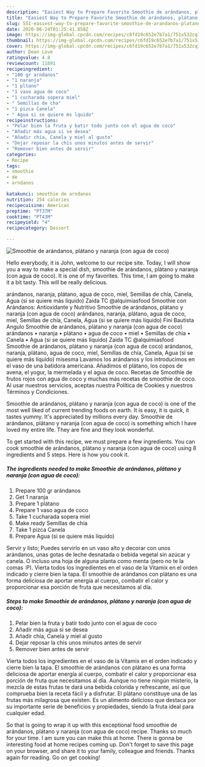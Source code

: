 ```yaml
---
description: "Easiest Way to Prepare Favorite Smoothie de arándanos, plátano y naranja (con agua de coco)"
title: "Easiest Way to Prepare Favorite Smoothie de arándanos, plátano y naranja (con agua de coco)"
slug: 551-easiest-way-to-prepare-favorite-smoothie-de-arandanos-platano-y-naranja-con-agua-de-coco
date: 2020-06-24T01:25:41.858Z
image: https://img-global.cpcdn.com/recipes/c6fd19c652e7b7a1/751x532cq70/smoothie-de-arandanos-platano-y-naranja-con-agua-de-coco-foto-principal.jpg
thumbnail: https://img-global.cpcdn.com/recipes/c6fd19c652e7b7a1/751x532cq70/smoothie-de-arandanos-platano-y-naranja-con-agua-de-coco-foto-principal.jpg
cover: https://img-global.cpcdn.com/recipes/c6fd19c652e7b7a1/751x532cq70/smoothie-de-arandanos-platano-y-naranja-con-agua-de-coco-foto-principal.jpg
author: Dean Love
ratingvalue: 4.8
reviewcount: 11691
recipeingredient:
- "100 gr arndanos"
- "1 naranja"
- "1 pltano"
- "1 vaso agua de coco"
- "1 cucharada sopera miel"
- " Semillas de cha"
- "1 pizca Canela"
- " Agua si se quiere ms lquido"
recipeinstructions:
- "Pelar bien la fruta y batir todo junto con el agua de coco"
- "Añadir más agua si se desea"
- "Añadir chía, Canela y miel al gusto"
- "Dejar reposar la chis unos minutos antes de servir"
- "Remover bien antes de servir"
categories:
- Recipe
tags:
- smoothie
- de
- arndanos

katakunci: smoothie de arndanos 
nutrition: 254 calories
recipecuisine: American
preptime: "PT37M"
cooktime: "PT43M"
recipeyield: "4"
recipecategory: Dessert

---
```



![Smoothie de arándanos, plátano y naranja (con agua de coco)](https://img-global.cpcdn.com/recipes/c6fd19c652e7b7a1/751x532cq70/smoothie-de-arandanos-platano-y-naranja-con-agua-de-coco-foto-principal.jpg)

Hello everybody, it is John, welcome to our recipe site. Today, I will show you a way to make a special dish, smoothie de arándanos, plátano y naranja (con agua de coco). It is one of my favorites. This time, I am going to make it a bit tasty. This will be really delicious.

arándanos, naranja, plátano, agua de coco, miel, Semillas de chía, Canela, Agua (si se quiere más líquido) Zaida TC @alquimiasfood Smoothie con Arándanos: Antioxidante y Nutritivo Smoothie de arándanos, plátano y naranja (con agua de coco) arándanos, naranja, plátano, agua de coco, miel, Semillas de chía, Canela, Agua (si se quiere más líquido) Fini Bautista Angulo Smoothie de arándanos, plátano y naranja (con agua de coco) arándanos • naranja • plátano • agua de coco • miel • Semillas de chía • Canela • Agua (si se quiere más líquido) Zaida TC @alquimiasfood Smoothie de arándanos, plátano y naranja (con agua de coco) arándanos, naranja, plátano, agua de coco, miel, Semillas de chía, Canela, Agua (si se quiere más líquido) misesma Lavamos los arándanos y los introducimos en el vaso de una batidora americana. Añadimos el plátano, los copos de avena, el yogur, la mermelada y el agua de coco. Recetas de Smoothie de frutos rojos con agua de coco y muchas más recetas de smoothie de coco. Al usar nuestros servicios, aceptas nuestra Política de Cookies y nuestros Términos y Condiciones.

Smoothie de arándanos, plátano y naranja (con agua de coco) is one of the most well liked of current trending foods on earth. It is easy, it is quick, it tastes yummy. It's appreciated by millions every day. Smoothie de arándanos, plátano y naranja (con agua de coco) is something which I have loved my entire life. They are fine and they look wonderful.


To get started with this recipe, we must prepare a few ingredients. You can cook smoothie de arándanos, plátano y naranja (con agua de coco) using 8 ingredients and 5 steps. Here is how you cook it.

<!--inarticleads1-->

##### The ingredients needed to make Smoothie de arándanos, plátano y naranja (con agua de coco):

1. Prepare 100 gr arándanos
1. Get 1 naranja
1. Prepare 1 plátano
1. Prepare 1 vaso agua de coco
1. Take 1 cucharada sopera miel
1. Make ready  Semillas de chía
1. Take 1 pizca Canela
1. Prepare  Agua (si se quiere más líquido)


Servir y listo; Puedes servirlo en un vaso alto y decorar con unos arándanos, unas gotas de leche desnatada o bebida vegetal sin azúcar y canela. O incluso una hoja de alguna planta como menta (pero no te la comas :P). Vierta todos los ingredientes en el vaso de la Vitamix en el orden indicado y cierre bien la tapa. El smoothie de arándanos con plátano es una forma deliciosa de aportar energía al cuerpo, combatir el calor y proporcionar esa porción de fruta que necesitamos al día. 

<!--inarticleads2-->

##### Steps to make Smoothie de arándanos, plátano y naranja (con agua de coco):

1. Pelar bien la fruta y batir todo junto con el agua de coco
1. Añadir más agua si se desea
1. Añadir chía, Canela y miel al gusto
1. Dejar reposar la chis unos minutos antes de servir
1. Remover bien antes de servir


Vierta todos los ingredientes en el vaso de la Vitamix en el orden indicado y cierre bien la tapa. El smoothie de arándanos con plátano es una forma deliciosa de aportar energía al cuerpo, combatir el calor y proporcionar esa porción de fruta que necesitamos al día. Aunque no tiene ningún misterio, la mezcla de estas frutas te dará una bebida colorida y refrescante, así que comprueba bien la receta fácil y a disfrutar. El plátano constituye una de las frutas más milagrosa que existen. Es un alimento delicioso que destaca por su importante serie de beneficios y propiedades, siendo la fruta ideal para cualquier edad. 

So that is going to wrap it up with this exceptional food smoothie de arándanos, plátano y naranja (con agua de coco) recipe. Thanks so much for your time. I am sure you can make this at home. There is gonna be interesting food at home recipes coming up. Don't forget to save this page on your browser, and share it to your family, colleague and friends. Thanks again for reading. Go on get cooking!
